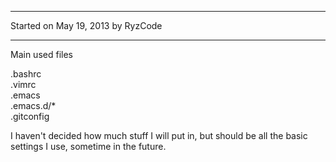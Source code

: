 ------------------------------------------------------------
Started on May 19, 2013
    by RyzCode


------------------------------------------------------------

Main used files

.bashrc<br />
.vimrc<br />
.emacs<br />
.emacs.d/*<br />
.gitconfig<br />


I haven't decided how much stuff I will put in, but should be all the basic settings I use, sometime in the future.


